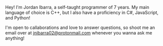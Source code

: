 Hey! I'm Jordan Ibarra, a self-taught programmer of 7 years. My main language of choice is C++, but I also have a proficiency in C#, JavaScript, and Python!

I'm open to callaborations and love to answer questions, so shoot me an email over at jnibarra02@protonmail.com whenever you wanna ask me anything!

